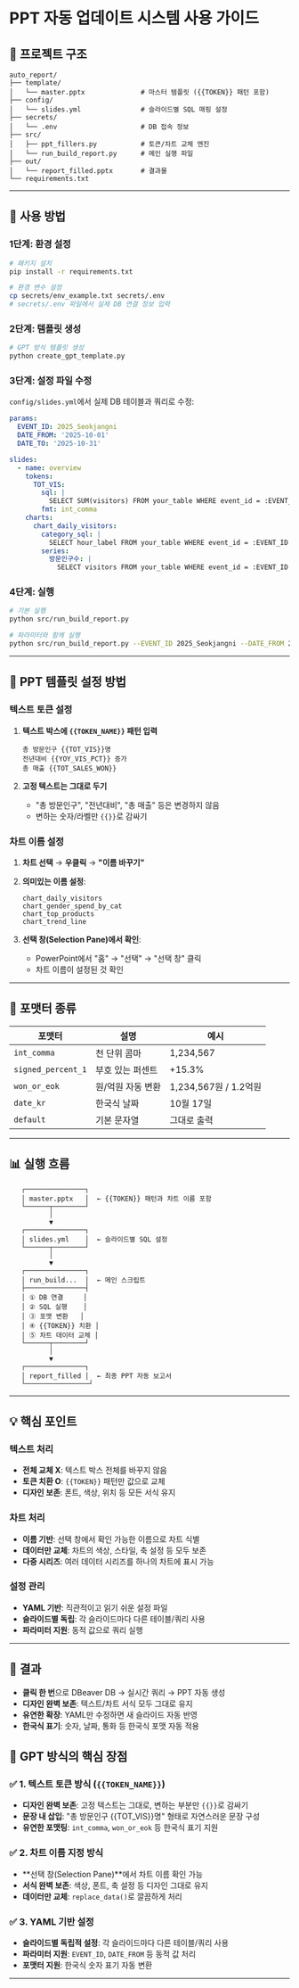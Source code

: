 # PPT 자동 업데이트 시스템 사용 가이드

## 📁 **프로젝트 구조**

```
auto_report/
├── template/
│   └── master.pptx              # 마스터 템플릿 ({{TOKEN}} 패턴 포함)
├── config/
│   └── slides.yml               # 슬라이드별 SQL 매핑 설정
├── secrets/
│   └── .env                     # DB 접속 정보
├── src/
│   ├── ppt_fillers.py           # 토큰/차트 교체 엔진
│   └── run_build_report.py      # 메인 실행 파일
├── out/
│   └── report_filled.pptx       # 결과물
└── requirements.txt
```

---

## 🚀 **사용 방법**

### **1단계: 환경 설정**
```bash
# 패키지 설치
pip install -r requirements.txt

# 환경 변수 설정
cp secrets/env_example.txt secrets/.env
# secrets/.env 파일에서 실제 DB 연결 정보 입력
```

### **2단계: 템플릿 생성**
```bash
# GPT 방식 템플릿 생성
python create_gpt_template.py
```

### **3단계: 설정 파일 수정**
`config/slides.yml`에서 실제 DB 테이블과 쿼리로 수정:

```yaml
params:
  EVENT_ID: 2025_Seokjangni
  DATE_FROM: '2025-10-01'
  DATE_TO: '2025-10-31'

slides:
  - name: overview
    tokens:
      TOT_VIS:
        sql: |
          SELECT SUM(visitors) FROM your_table WHERE event_id = :EVENT_ID
        fmt: int_comma
    charts:
      chart_daily_visitors:
        category_sql: |
          SELECT hour_label FROM your_table WHERE event_id = :EVENT_ID
        series:
          방문인구수: |
            SELECT visitors FROM your_table WHERE event_id = :EVENT_ID
```

### **4단계: 실행**
```bash
# 기본 실행
python src/run_build_report.py

# 파라미터와 함께 실행
python src/run_build_report.py --EVENT_ID 2025_Seokjangni --DATE_FROM 2025-10-01
```

---

## 🎨 **PPT 템플릿 설정 방법**

### **텍스트 토큰 설정**
1. **텍스트 박스에 `{{TOKEN_NAME}}` 패턴 입력**
   ```
   총 방문인구 {{TOT_VIS}}명
   전년대비 {{YOY_VIS_PCT}} 증가
   총 매출 {{TOT_SALES_WON}}
   ```

2. **고정 텍스트는 그대로 두기**
   - "총 방문인구", "전년대비", "총 매출" 등은 변경하지 않음
   - 변하는 숫자/라벨만 `{{}}`로 감싸기

### **차트 이름 설정**
1. **차트 선택** → **우클릭** → **"이름 바꾸기"**
2. **의미있는 이름 설정**:
   ```
   chart_daily_visitors
   chart_gender_spend_by_cat
   chart_top_products
   chart_trend_line
   ```

3. **선택 창(Selection Pane)에서 확인**:
   - PowerPoint에서 "홈" → "선택" → "선택 창" 클릭
   - 차트 이름이 설정된 것 확인

---

## 🔧 **포맷터 종류**

| 포맷터 | 설명 | 예시 |
|--------|------|------|
| `int_comma` | 천 단위 콤마 | 1,234,567 |
| `signed_percent_1` | 부호 있는 퍼센트 | +15.3% |
| `won_or_eok` | 원/억원 자동 변환 | 1,234,567원 / 1.2억원 |
| `date_kr` | 한국식 날짜 | 10월 17일 |
| `default` | 기본 문자열 | 그대로 출력 |

---

## 📊 **실행 흐름**

```
   ┌───────────────┐
   │ master.pptx   │  ← {{TOKEN}} 패턴과 차트 이름 포함
   └──────┬────────┘
          │
          ▼
   ┌───────────────┐
   │ slides.yml    │  ← 슬라이드별 SQL 설정
   └──────┬────────┘
          │
          ▼
   ┌───────────────┐
   │ run_build...  │  ← 메인 스크립트
   ├───────────────┤
   │ ① DB 연결     │
   │ ② SQL 실행    │
   │ ③ 포맷 변환   │
   │ ④ {{TOKEN}} 치환 │
   │ ⑤ 차트 데이터 교체 │
   └──────┬────────┘
          │
          ▼
   ┌───────────────┐
   │ report_filled │  ← 최종 PPT 자동 보고서
   └────────────────┘
```

---

## 💡 **핵심 포인트**

### **텍스트 처리**
- **전체 교체 X**: 텍스트 박스 전체를 바꾸지 않음
- **토큰 치환 O**: `{{TOKEN}}` 패턴만 값으로 교체
- **디자인 보존**: 폰트, 색상, 위치 등 모든 서식 유지

### **차트 처리**
- **이름 기반**: 선택 창에서 확인 가능한 이름으로 차트 식별
- **데이터만 교체**: 차트의 색상, 스타일, 축 설정 등 모두 보존
- **다중 시리즈**: 여러 데이터 시리즈를 하나의 차트에 표시 가능

### **설정 관리**
- **YAML 기반**: 직관적이고 읽기 쉬운 설정 파일
- **슬라이드별 독립**: 각 슬라이드마다 다른 테이블/쿼리 사용
- **파라미터 지원**: 동적 값으로 쿼리 실행

---

## 🎉 **결과**

- **클릭 한 번**으로 DBeaver DB → 실시간 쿼리 → PPT 자동 생성
- **디자인 완벽 보존**: 텍스트/차트 서식 모두 그대로 유지
- **유연한 확장**: YAML만 수정하면 새 슬라이드 자동 반영
- **한국식 표기**: 숫자, 날짜, 통화 등 한국식 포맷 자동 적용


## 🎯 **GPT 방식의 핵심 장점**

### ✅ **1. 텍스트 토큰 방식 (`{{TOKEN_NAME}}`)**
- **디자인 완벽 보존**: 고정 텍스트는 그대로, 변하는 부분만 `{{}}`로 감싸기
- **문장 내 삽입**: "총 방문인구 {{TOT_VIS}}명" 형태로 자연스러운 문장 구성
- **유연한 포맷팅**: `int_comma`, `won_or_eok` 등 한국식 표기 지원

### ✅ **2. 차트 이름 지정 방식**
- **선택 창(Selection Pane)**에서 차트 이름 확인 가능
- **서식 완벽 보존**: 색상, 폰트, 축 설정 등 디자인 그대로 유지
- **데이터만 교체**: `replace_data()`로 깔끔하게 처리

### ✅ **3. YAML 기반 설정**
- **슬라이드별 독립적 설정**: 각 슬라이드마다 다른 테이블/쿼리 사용
- **파라미터 지원**: `EVENT_ID`, `DATE_FROM` 등 동적 값 처리
- **포맷터 지원**: 한국식 숫자 표기 자동 변환

---